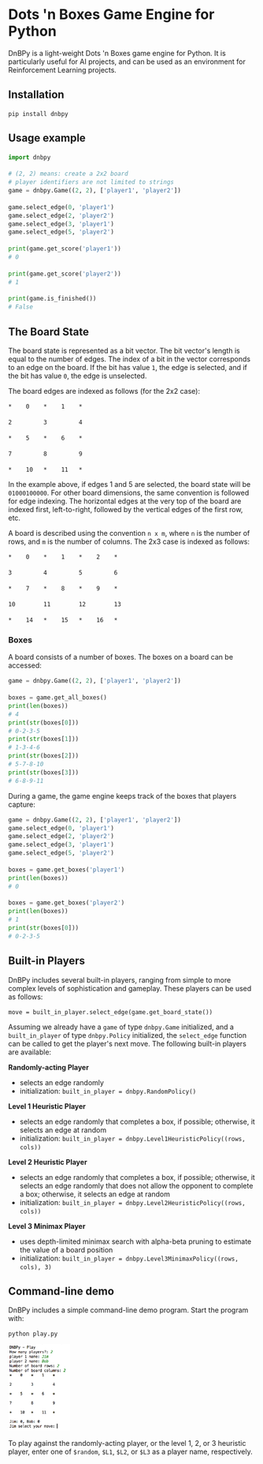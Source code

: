 Dots 'n Boxes Game Engine for Python
====================================
DnBPy is a light-weight Dots 'n Boxes game engine for Python. It is
particularly useful for AI projects, and can be used as an environment
for Reinforcement Learning projects.

## Installation
```
pip install dnbpy
```

## Usage example
```python
import dnbpy

# (2, 2) means: create a 2x2 board
# player identifiers are not limited to strings
game = dnbpy.Game((2, 2), ['player1', 'player2'])

game.select_edge(0, 'player1')
game.select_edge(2, 'player2')
game.select_edge(3, 'player1')
game.select_edge(5, 'player2')

print(game.get_score('player1'))
# 0

print(game.get_score('player2'))
# 1

print(game.is_finished())
# False
```

## The Board State
The board state is represented as a bit vector. The bit vector's length
is equal to the number of edges. The index of a bit in the vector
corresponds to an edge on the board. If the bit has value `1`, the edge
is selected, and if the bit has value `0`, the edge is unselected.

The board edges are indexed as follows (for the 2x2 case):
<!-- language: lang-none -->
    *    0    *    1    *

    2         3         4

    *    5    *    6    *

    7         8         9

    *    10   *    11   *

In the example above, if edges 1 and 5 are selected, the board state
will be `01000100000`. For other board dimensions, the same
convention is followed for edge indexing. The horizontal edges at the
very top of the board are indexed first, left-to-right, followed by the
vertical edges of the first row, etc.

A board is described using the convention `n x m`, where `n` is the
number of rows, and `m` is the number of columns. The 2x3 case is indexed
as follows:
<!-- language: lang-none -->
    *    0    *    1    *    2    *

    3         4         5         6

    *    7    *    8    *    9    *

    10        11        12        13

    *    14   *    15   *    16   *


### Boxes

A board consists of a number of boxes. The boxes on a board can be
accessed:
```python
game = dnbpy.Game((2, 2), ['player1', 'player2'])

boxes = game.get_all_boxes()
print(len(boxes))
# 4
print(str(boxes[0]))
# 0-2-3-5
print(str(boxes[1]))
# 1-3-4-6
print(str(boxes[2]))
# 5-7-8-10
print(str(boxes[3]))
# 6-8-9-11
```

During a game, the game engine keeps track of the boxes that players
capture:
```python
game = dnbpy.Game((2, 2), ['player1', 'player2'])
game.select_edge(0, 'player1')
game.select_edge(2, 'player2')
game.select_edge(3, 'player1')
game.select_edge(5, 'player2')

boxes = game.get_boxes('player1')
print(len(boxes))
# 0

boxes = game.get_boxes('player2')
print(len(boxes))
# 1
print(str(boxes[0]))
# 0-2-3-5
```

## Built-in Players

DnBPy includes several built-in players, ranging from simple to more complex levels of sophistication and gameplay. 
These players can be used as follows:
```
move = built_in_player.select_edge(game.get_board_state())
```
Assuming we already have a `game` of type `dnbpy.Game` initialized, and a `built_in_player` of type `dnbpy.Policy` 
initialized, the `select_edge` function can be called to get the player's next move. The following built-in players are 
available:

**Randomly-acting Player**
- selects an edge randomly
- initialization: `built_in_player = dnbpy.RandomPolicy()`

**Level 1 Heuristic Player**
- selects an edge randomly that completes a box, if possible; otherwise, it selects an edge at random
- initialization: `built_in_player = dnbpy.Level1HeuristicPolicy((rows, cols))`

**Level 2 Heuristic Player**
- selects an edge randomly that completes a box, if possible; otherwise, it selects an edge randomly that does not allow 
the opponent to complete a box; otherwise, it selects an edge at random
- initialization: `built_in_player = dnbpy.Level2HeuristicPolicy((rows, cols))`

**Level 3 Minimax Player**
- uses depth-limited minimax search with alpha-beta pruning to estimate the value of a board position
- initialization: `built_in_player = dnbpy.Level3MinimaxPolicy((rows, cols), 3)`

## Command-line demo

DnBPy includes a simple command-line demo program. Start the program with:
```
python play.py
```

<img src="https://raw.githubusercontent.com/lantunes/dnbpy/master/resources/screenshot.png" width="25%"/>

To play against the randomly-acting player, or the level 1, 2, or 3 heuristic player, enter one of `$random`, `$L1`, 
`$L2`, or `$L3` as a player name, respectively.
